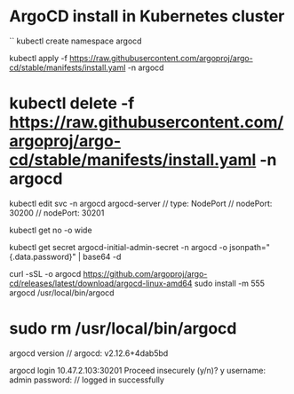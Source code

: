 # ArgoCD install in Kubernetes cluster

``
kubectl create namespace argocd

kubectl apply  -f https://raw.githubusercontent.com/argoproj/argo-cd/stable/manifests/install.yaml -n argocd
# kubectl delete  -f https://raw.githubusercontent.com/argoproj/argo-cd/stable/manifests/install.yaml -n argocd


kubectl edit svc -n argocd argocd-server  // type: NodePort // nodePort: 30200  // nodePort: 30201

kubectl get no -o wide

kubectl get secret argocd-initial-admin-secret -n argocd -o jsonpath="{.data.password}" | base64 -d  


curl -sSL -o argocd https://github.com/argoproj/argo-cd/releases/latest/download/argocd-linux-amd64
sudo install -m 555 argocd /usr/local/bin/argocd
# sudo rm /usr/local/bin/argocd
argocd version                     // argocd: v2.12.6+4dab5bd



argocd login 10.47.2.103:30201
Proceed insecurely (y/n)? y 
username: admin
password:                     // logged in successfully